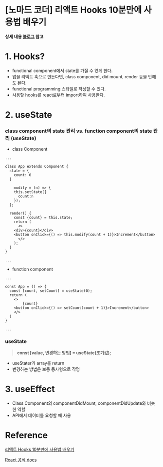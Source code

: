 # [노마드 코더] 리액트 Hooks 10분만에 사용법 배우기

**상세 내용 [블로그](https://greedysiru.tistory.com/601) 참고**

# 1. Hooks?

* functional component에서 state를 가질 수 있게 한다.
* 앱을 리액트 훅으로 만든다면, class component, did mount, render 등을 안해도 된다.
* functional programming 스타일로 작성할 수 있다.
* 사용할 hooks를 react로부터 import하여 사용한다.



# 2. useState

### class component의 state 관리 vs.  function component의 state 관리 (useState)

* class Component

```React
...

class App extends Component {
  state = {
    count: 0
  }

	modify = (n) => {
    this.setState({
      count:n
    });
  };
	
  render() {
    const {count} = this.state;
    return (
      <>
    <div>{count}</div>
    <button onClick={() => this.modify(count + 1)}>Increment</button>
      </>
    );
  }
}

...
```



* function component

```React
...

const App = () => {
  const [count, setCount] = useState(0);
  return (
  	<>
    	{count}
    <button onClick={() => setCount(count + 1)}>Increment</button>
    </>
  )
}

...
```



### useState

> **const [value, 변경하는 방법] = useState(초기값);**

* useStater가 array를 return
* 변경하는 방법은 보동 동사형으로 작명



# 3. useEffect

* Class Component의 componentDidMount, componentDidUpdate와 비슷한 역할
* API에서 데이터를 요청할 때 사용



# Reference

[리액트 Hooks 10분만에 사용법 배우기](https://www.youtube.com/watch?v=yS-BU6eYUDE&t=609s)

[React 공식 docs](https://ko.reactjs.org/docs/hooks-intro.html)